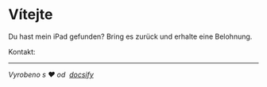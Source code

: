 # Vítejte

Du hast mein iPad gefunden? Bring es zurück und erhalte eine Belohnung.

Kontakt: <EMAIL>

* * *

_Vyrobeno s ❤️ od  [docsify](https://docsify.js.org/)_

